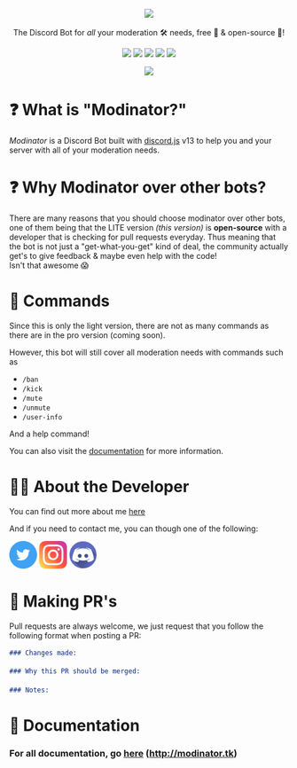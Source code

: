<p align="center">
    <img src="https://i.imgur.com/Ae9xJTC.png" />
</p>

<p align="center">
    The Discord Bot for <em>all</em> your moderation 🛠️ needs, free 🤑 & open-source 💾!
</p>

<p align="center">
    <img src="https://img.shields.io/github/issues-raw/TheConwayy/Modinator-LITE">
    <img src="https://img.shields.io/github/issues-pr-raw/TheConwayy/Modinator-LITE">
     <img src="https://img.shields.io/github/forks/TheConwayy/Modinator-LITE" />
     <img src="https://img.shields.io/github/v/release/TheConwayy/Modinator-LITE">
     <img src="https://img.shields.io/github/downloads/TheConwayy/Modinator-LITE/latest/total">
</p>

<p align="center">
    <img src="https://wakatime.com/badge/user/dd480f1a-c90e-441c-9a69-b2a6e5b2294f/project/7bcb57e2-e4d3-4e5d-8754-29321a07d6a8.svg?style=flat">
</p>

❓ What is "Modinator?"
====================

*Modinator* is a Discord Bot built with [discord.js](https://discord.js.org) v13 to help you and your server with all of your moderation needs.

❓ Why Modinator over other bots?
==============================

There are many reasons that you should choose modinator over other bots, one of them being that the LITE version *(this version)* is **open-source** with a developer that is checking for pull requests everyday. Thus meaning that the bot is not just a "get-what-you-get" kind of deal, the community actually get's to give feedback & maybe even help with the code!</br>
Isn't that awesome 😱

🧾 Commands
===========

Since this is only the light version, there are not as many commands as there are in the pro version (coming soon).

However, this bot will still cover all moderation needs with commands such as

- `/ban`
- `/kick`
- `/mute`
- `/unmute`
- `/user-info`

And a help command!

You can also visit the [documentation](http://modinator.tk) for more information.

👨‍💻 About the Developer
======================

You can find out more about me [here](https://github.com/TheConwayy)

And if you need to contact me, you can though one of the following:

<a href="https://twitter.com/DevinConwayy"><img src="https://raw.githubusercontent.com/TheConwayy/TheConwayy/main/imgs/twitter.png" width="50" alt="Devin Conway :: Twitter" /></a> <a href="https://www.instagram.com/devinconwayy/"><img src="https://raw.githubusercontent.com/TheConwayy/TheConwayy/main/imgs/instagram.png" width="50" alt="Devin Conway :: Instagram" /></a> <a href="https://discord.com/users/384010503824867328"><img src="https://raw.githubusercontent.com/TheConwayy/TheConwayy/main/imgs/discord.png" width="50" alt="Devin Conway :: Discord" /></a>

🏹 Making PR's
==================

Pull requests are always welcome, we just request that you follow the following format when posting a PR:

```md
### Changes made:

### Why this PR should be merged:

### Notes:
```

📝 Documentation
================

### For all documentation, go [here](http://modinator.tk) (http://modinator.tk)